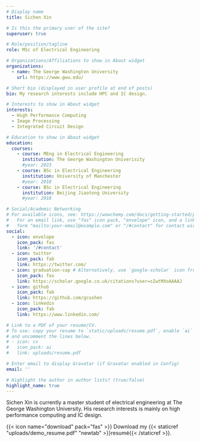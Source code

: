 ```yaml
---
# Display name
title: Sichen Xin

# Is this the primary user of the site?
superuser: true

# Role/position/tagline
role: MSc of Electrical Engineering

# Organizations/Affiliations to show in About widget
organizations:
  - name: The George Washington University
    url: https://www.gwu.edu/

# Short bio (displayed in user profile at end of posts)
bio: My research interests include HPC and IC design.

# Interests to show in About widget
interests:
  - High Performance Computing
  - Image Processing
  - Integrated Circuit Design

# Education to show in About widget
education:
  courses:
    - course: MEng in Electrical Engineering
      institution: The George Washington Univerisity
      #year: 2023
    - course: BSc in Electrical Engineering
      institution: University of Manchester
      #year: 2018
    - course: BSc in Electrical Engineering
      institution: Beijing Jiaotong University
      #year: 2018

# Social/Academic Networking
# For available icons, see: https://wowchemy.com/docs/getting-started/page-builder/#icons
#   For an email link, use "fas" icon pack, "envelope" icon, and a link in the
#   form "mailto:your-email@example.com" or "/#contact" for contact widget.
social:
  - icon: envelope
    icon_pack: fas
    link: '/#contact'
  - icon: twitter
    icon_pack: fab
    link: https://twitter.com/
  - icon: graduation-cap # Alternatively, use `google-scholar` icon from `ai` icon pack
    icon_pack: fas
    link: https://scholar.google.co.uk/citations?user=sIwtMXoAAAAJ
  - icon: github
    icon_pack: fab
    link: https://github.com/gcushen
  - icon: linkedin
    icon_pack: fab
    link: https://www.linkedin.com/

# Link to a PDF of your resume/CV.
# To use: copy your resume to `static/uploads/resume.pdf`, enable `ai` icons in `params.toml`,
# and uncomment the lines below.
# - icon: cv
#   icon_pack: ai
#   link: uploads/resume.pdf

# Enter email to display Gravatar (if Gravatar enabled in Config)
email: ''

# Highlight the author in author lists? (true/false)
highlight_name: true
---
```


Sichen Xin is currently a master student of electrical engineering at The George Washington University. His research interests is mainly on high performance computing and IC design.


{{< icon name="download" pack="fas" >}} Download my {{< staticref "uploads/demo_resume.pdf" "newtab" >}}resumé{{< /staticref >}}.

